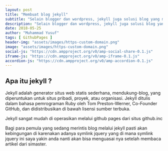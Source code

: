 ```yaml
---
layout: post
title: "Membuat blog jekyll"
subtitle: "Selain blogger dan wordpress, jekyll juga solusi blog yang mudah di gunakan."
description: "Selain blogger dan wordpress, jekyll juga solusi blog yang mudah di gunakan."
date: 2018-05-25
author: "Muhammad Yusuf"
tags: [ GithubPages ]
header-img: "assets/images/https-custom-domain.png"
image: "assets/images/https-custom-domain.png"
social-js: "https://cdn.ampproject.org/v0/amp-social-share-0.1.js"
iframe-js: "https://cdn.ampproject.org/v0/amp-iframe-0.1.js"
accordion-js: "https://cdn.ampproject.org/v0/amp-accordion-0.1.js"
---
```


## Apa itu jekyll ?

Jekyll adalah generator situs web statis sederhana, mendukung-blog, yang diperuntukan untuk situs pribadi, proyek, atau organisasi. Jekyll ditulis dalam bahasa pemrograman Ruby oleh Tom Preston-Werner, Co-Founder GitHub, dan didistribusikan di bawah lisensi sumber terbuka.

Jekyll sangat mudah di operasikan melalui github pages dari situs github.inc

Bagi para pemula yang sedang merintis blog melalui jekyll pasti akan kebingungan di karenakan adanya symlink jquery yang di mana symlink jquery ini saya yakin anda nanti akan bisa menguasai nya setelah membaca artikel dari simaster.

